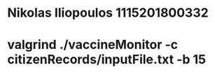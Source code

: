 # Nikolas Iliopoulos 1115201800332

# valgrind ./vaccineMonitor -c citizenRecords/inputFile.txt -b 15